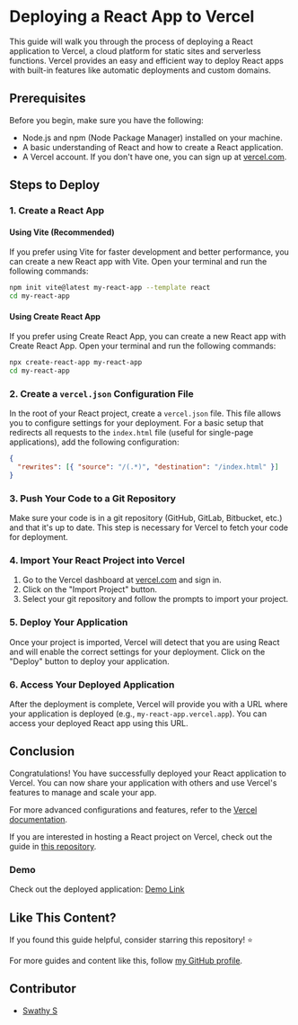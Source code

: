 # Deploying a React App to Vercel

This guide will walk you through the process of deploying a React application to Vercel, a cloud platform for static sites and serverless functions. Vercel provides an easy and efficient way to deploy React apps with built-in features like automatic deployments and custom domains.

## Prerequisites

Before you begin, make sure you have the following:

- Node.js and npm (Node Package Manager) installed on your machine.
- A basic understanding of React and how to create a React application.
- A Vercel account. If you don't have one, you can sign up at [vercel.com](https://vercel.com).

## Steps to Deploy

### 1. Create a React App

#### Using Vite (Recommended)

If you prefer using Vite for faster development and better performance, you can create a new React app with Vite. Open your terminal and run the following commands:

```bash
npm init vite@latest my-react-app --template react
cd my-react-app
```

#### Using Create React App

If you prefer using Create React App, you can create a new React app with Create React App. Open your terminal and run the following commands:

```bash
npx create-react-app my-react-app
cd my-react-app
```

### 2. Create a `vercel.json` Configuration File

In the root of your React project, create a `vercel.json` file. This file allows you to configure settings for your deployment. For a basic setup that redirects all requests to the `index.html` file (useful for single-page applications), add the following configuration:

```json
{
  "rewrites": [{ "source": "/(.*)", "destination": "/index.html" }]
}
```

### 3. Push Your Code to a Git Repository

Make sure your code is in a git repository (GitHub, GitLab, Bitbucket, etc.) and that it's up to date. This step is necessary for Vercel to fetch your code for deployment.

### 4. Import Your React Project into Vercel

1. Go to the Vercel dashboard at [vercel.com](https://vercel.com) and sign in.
2. Click on the "Import Project" button.
3. Select your git repository and follow the prompts to import your project.

### 5. Deploy Your Application

Once your project is imported, Vercel will detect that you are using React and will enable the correct settings for your deployment. Click on the "Deploy" button to deploy your application.

### 6. Access Your Deployed Application

After the deployment is complete, Vercel will provide you with a URL where your application is deployed (e.g., `my-react-app.vercel.app`). You can access your deployed React app using this URL.

## Conclusion

Congratulations! You have successfully deployed your React application to Vercel. You can now share your application with others and use Vercel's features to manage and scale your app.

For more advanced configurations and features, refer to the [Vercel documentation](https://vercel.com/docs).

If you are interested in hosting a React project on Vercel, check out the guide in [this repository](https://github.com/PugazharasanC/Node-React-Vercel).

### Demo

Check out the deployed application: [Demo Link](https://my-react-app-drab-eight.vercel.app/)

## Like This Content?

If you found this guide helpful, consider starring this repository! ⭐️

For more guides and content like this, follow [my GitHub profile](https://github.com/PugazharasanC).

## Contributor

- [Swathy S](https://github.com/Swathysuriyababu12)
